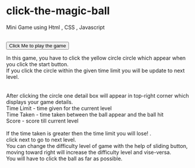 # click-the-magic-ball<br/>
Mini Game using Html , CSS  , Javascript<br/>
<br/>

<a href="http://machen.epizy.com/game/index.html" target="_blank"><button  type="button">Click Me to play the game </button></a>

In this game, you have to click the yellow circle circle which appear when you click the start button.<br/>
If you click the circle within the given time limit you will be update to next level.<br/>
<br/><br/>
After clicking the circle one detail box will appear in top-right corner which displays your game details.<br/>
Time Limit - time given for the current level<br/>
Time Taken - time taken between the ball appear and the ball hit<br/> 
Score - score till current level<br/><br/>
If the time taken is greater then the time limit you will lose! .<br/>
click next to go to next level.<br/>
You can change the difficulty level of game with the help of sliding button, moving toward right will increase the difficulty level and vise-versa.<br/>
You will have to click the ball as far as possible.<br/>
<!-- Click start to play the game. -->
